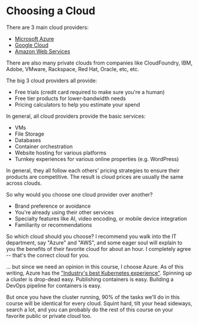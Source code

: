 Choosing a Cloud
================

There are 3 main cloud providers:

- [Microsoft Azure](https://azure.com)
- [Google Cloud](https://cloud.google.com/)
- [Amazon Web Services](https://aws.amazon.com/)

There are also many private clouds from companies like CloudFoundry, IBM, Adobe, VMware, Rackspace, Red Hat, Oracle, etc, etc.

The big 3 cloud providers all provide:

- Free trials (credit card required to make sure you're a human)
- Free tier products for lower-bandwidth needs
- Pricing calculators to help you estimate your spend

In general, all cloud providers provide the basic services:

- VMs
- File Storage
- Databases
- Container orchestration
- Website hosting for various platforms
- Turnkey experiences for various online properties (e.g. WordPress)

In general, they all follow each others' pricing strategies to ensure their products are competitive.  The result is cloud prices are usually the same across clouds.

So why would you choose one cloud provider over another?

- Brand preference or avoidance
- You're already using their other services
- Specialty features like AI, video encoding, or mobile device integration
- Familiarity or recommendations

So which cloud should you choose?  I recommend you walk into the IT department, say "Azure" and "AWS", and some eager soul will explain to you the benefits of their favorite cloud for about an hour.  I completely agree -- that's the correct cloud for you.

... but since we need an opinion in this course, I choose Azure.  As of this writing, Azure has the ["Industry's best Kubernetes experience"](https://azure.microsoft.com/en-us/blog/kubernetes-on-azure/).  Spinning up a cluster is drop-dead easy.  Publishing containers is easy.  Building a DevOps pipeline for containers is easy.

But once you have the cluster running, 90% of the tasks we'll do in this course will be identical for every cloud.  Squint hard, tilt your head sideways, search a lot, and you can probably do the rest of this course on your favorite public or private cloud too.

